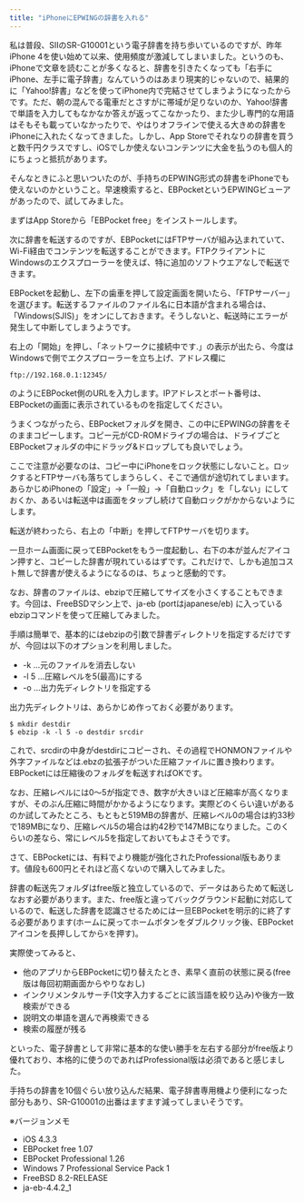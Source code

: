 ```yaml
---
title: "iPhoneにEPWINGの辞書を入れる"
---
```


私は普段、SIIのSR-G10001という電子辞書を持ち歩いているのですが、昨年iPhone 4を使い始めて以来、使用頻度が激減してしまいました。というのも、iPhoneで文章を読むことが多くなると、辞書を引きたくなっても「右手にiPhone、左手に電子辞書」なんていうのはあまり現実的じゃないので、結果的に「Yahoo!辞書」などを使ってiPhone内で完結させてしまうようになったからです。ただ、朝の混んでる電車だとさすがに帯域が足りないのか、Yahoo!辞書で単語を入力してもなかなか答えが返ってこなかったり、また少し専門的な用語はそもそも載っていなかったりで、やはりオフラインで使える大きめの辞書をiPhoneに入れたくなってきました。しかし、App Storeでそれなりの辞書を買うと数千円クラスですし、iOSでしか使えないコンテンツに大金を払うのも個人的にちょっと抵抗があります。

そんなときにふと思いついたのが、手持ちのEPWING形式の辞書をiPhoneでも使えないのかということ。早速検索すると、EBPocketというEPWINGビューアがあったので、試してみました。

まずはApp Storeから「EBPocket free」をインストールします。

次に辞書を転送するのですが、EBPocketにはFTPサーバが組み込まれていて、Wi-Fi経由でコンテンツを転送することができます。FTPクライアントにWindowsのエクスプローラーを使えば、特に追加のソフトウエアなしで転送できます。

EBPocketを起動し、左下の歯車を押して設定画面を開いたら、「FTPサーバー」を選びます。転送するファイルのファイル名に日本語が含まれる場合は、「Windows(SJIS)」をオンにしておきます。そうしないと、転送時にエラーが発生して中断してしまうようです。

右上の「開始」を押し、「ネットワークに接続中です.」の表示が出たら、今度はWindowsで側でエクスプローラーを立ち上げ、アドレス欄に

```plaintext
ftp://192.168.0.1:12345/
```

のようにEBPocket側のURLを入力します。IPアドレスとポート番号は、EBPocketの画面に表示されているものを指定してください。

うまくつながったら、EBPocketフォルダを開き、この中にEPWINGの辞書をそのままコピーします。コピー元がCD-ROMドライブの場合は、ドライブごとEBPocketフォルダの中にドラッグ&ドロップしても良いでしょう。

ここで注意が必要なのは、コピー中にiPhoneをロック状態にしないこと。ロックするとFTPサーバも落ちてしまうらしく、そこで通信が途切れてしまいます。あらかじめiPhoneの「設定」→「一般」→「自動ロック」を「しない」にしておくか、あるいは転送中は画面をタップし続けて自動ロックがかからないようにします。

転送が終わったら、右上の「中断」を押してFTPサーバを切ります。

一旦ホーム画面に戻ってEBPocketをもう一度起動し、右下の本が並んだアイコン押すと、コピーした辞書が現れているはずです。これだけで、しかも追加コスト無しで辞書が使えるようになるのは、ちょっと感動的です。

なお、辞書のファイルは、ebzipで圧縮してサイズを小さくすることもできます。今回は、FreeBSDマシン上で、ja-eb (portはjapanese/eb) に入っているebzipコマンドを使って圧縮してみました。

手順は簡単で、基本的にはebzipの引数で辞書ディレクトリを指定するだけですが、今回は以下のオプションを利用しました。

- -k …元のファイルを消去しない
- -l 5 …圧縮レベルを5(最高)にする
- -o …出力先ディレクトリを指定する

出力先ディレクトリは、あらかじめ作っておく必要があります。

```console
$ mkdir destdir
$ ebzip -k -l 5 -o destdir srcdir
```

これで、srcdirの中身がdestdirにコピーされ、その過程でHONMONファイルや外字ファイルなどは.ebzの拡張子がついた圧縮ファイルに置き換わります。EBPocketには圧縮後のフォルダを転送すればOKです。

なお、圧縮レベルには0〜5が指定でき、数字が大きいほど圧縮率が高くなりますが、そのぶん圧縮に時間がかかるようになります。実際どのくらい違いがあるのか試してみたところ、もともと519MBの辞書が、圧縮レベル0の場合は約33秒で189MBになり、圧縮レベル5の場合は約42秒で147MBになりました。このくらいの差なら、常にレベル5を指定しておいてもよさそうです。

さて、EBPocketには、有料でより機能が強化されたProfessional版もあります。値段も600円とそれほど高くないので購入してみました。

辞書の転送先フォルダはfree版と独立しているので、データはあらためて転送しなおす必要があります。また、free版と違ってバックグラウンド起動に対応しているので、転送した辞書を認識させるためには一旦EBPocketを明示的に終了する必要があります(ホームに戻ってホームボタンをダブルクリック後、EBPocketアイコンを長押ししてから☓を押す)。

実際使ってみると、

- 他のアプリからEBPocketに切り替えたとき、素早く直前の状態に戻る(free版は毎回初期画面からやりなおし)
- インクリメンタルサーチ(1文字入力するごとに該当語を絞り込み)や後方一致検索ができる
- 説明文の単語を選んで再検索できる
- 検索の履歴が残る

といった、電子辞書として非常に基本的な使い勝手を左右する部分がfree版より優れており、本格的に使うのであればProfessional版は必須であると感じました。

手持ちの辞書を10個ぐらい放り込んだ結果、電子辞書専用機より便利になった部分もあり、SR-G10001の出番はますます減ってしまいそうです。

※バージョンメモ

- iOS 4.3.3
- EBPocket free 1.07
- EBPocket Professional 1.26
- Windows 7 Professional Service Pack 1
- FreeBSD 8.2-RELEASE
- ja-eb-4.4.2_1
